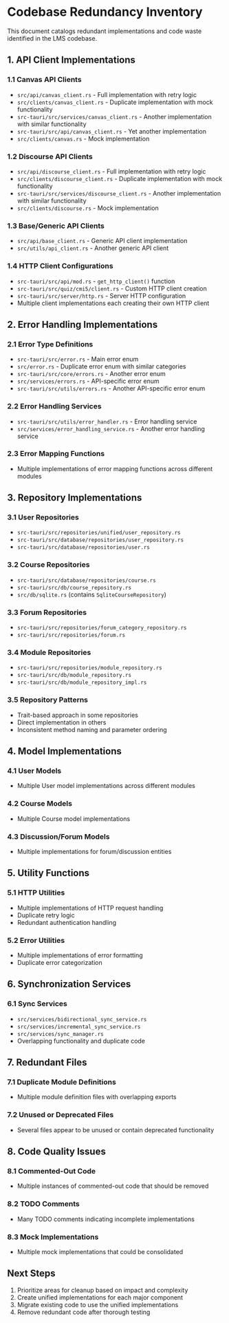 # Codebase Redundancy Inventory

This document catalogs redundant implementations and code waste identified in the LMS codebase.

## 1. API Client Implementations

### 1.1 Canvas API Clients
- `src/api/canvas_client.rs` - Full implementation with retry logic
- `src/clients/canvas_client.rs` - Duplicate implementation with mock functionality
- `src-tauri/src/services/canvas_client.rs` - Another implementation with similar functionality
- `src-tauri/src/api/canvas_client.rs` - Yet another implementation
- `src/clients/canvas.rs` - Mock implementation

### 1.2 Discourse API Clients
- `src/api/discourse_client.rs` - Full implementation with retry logic
- `src/clients/discourse_client.rs` - Duplicate implementation with mock functionality
- `src-tauri/src/services/discourse_client.rs` - Another implementation with similar functionality
- `src/clients/discourse.rs` - Mock implementation

### 1.3 Base/Generic API Clients
- `src/api/base_client.rs` - Generic API client implementation
- `src/utils/api_client.rs` - Another generic API client

### 1.4 HTTP Client Configurations
- `src-tauri/src/api/mod.rs` - `get_http_client()` function
- `src-tauri/src/quiz/cmi5/client.rs` - Custom HTTP client creation
- `src-tauri/src/server/http.rs` - Server HTTP configuration
- Multiple client implementations each creating their own HTTP client

## 2. Error Handling Implementations

### 2.1 Error Type Definitions
- `src-tauri/src/error.rs` - Main error enum
- `src/error.rs` - Duplicate error enum with similar categories
- `src-tauri/src/core/errors.rs` - Another error enum
- `src/services/errors.rs` - API-specific error enum
- `src-tauri/src/utils/errors.rs` - Another API-specific error enum

### 2.2 Error Handling Services
- `src-tauri/src/utils/error_handler.rs` - Error handling service
- `src/services/error_handling_service.rs` - Another error handling service

### 2.3 Error Mapping Functions
- Multiple implementations of error mapping functions across different modules

## 3. Repository Implementations

### 3.1 User Repositories
- `src-tauri/src/repositories/unified/user_repository.rs`
- `src-tauri/src/database/repositories/user_repository.rs`
- `src-tauri/src/database/repositories/user.rs`

### 3.2 Course Repositories
- `src-tauri/src/database/repositories/course.rs`
- `src-tauri/src/db/course_repository.rs`
- `src/db/sqlite.rs` (contains `SqliteCourseRepository`)

### 3.3 Forum Repositories
- `src-tauri/src/repositories/forum_category_repository.rs`
- `src-tauri/src/repositories/forum.rs`

### 3.4 Module Repositories
- `src-tauri/src/repositories/module_repository.rs`
- `src-tauri/src/db/module_repository.rs`
- `src-tauri/src/db/module_repository_impl.rs`

### 3.5 Repository Patterns
- Trait-based approach in some repositories
- Direct implementation in others
- Inconsistent method naming and parameter ordering

## 4. Model Implementations

### 4.1 User Models
- Multiple User model implementations across different modules

### 4.2 Course Models
- Multiple Course model implementations

### 4.3 Discussion/Forum Models
- Multiple implementations for forum/discussion entities

## 5. Utility Functions

### 5.1 HTTP Utilities
- Multiple implementations of HTTP request handling
- Duplicate retry logic
- Redundant authentication handling

### 5.2 Error Utilities
- Multiple implementations of error formatting
- Duplicate error categorization

## 6. Synchronization Services

### 6.1 Sync Services
- `src/services/bidirectional_sync_service.rs`
- `src/services/incremental_sync_service.rs`
- `src/services/sync_manager.rs`
- Overlapping functionality and duplicate code

## 7. Redundant Files

### 7.1 Duplicate Module Definitions
- Multiple module definition files with overlapping exports

### 7.2 Unused or Deprecated Files
- Several files appear to be unused or contain deprecated functionality

## 8. Code Quality Issues

### 8.1 Commented-Out Code
- Multiple instances of commented-out code that should be removed

### 8.2 TODO Comments
- Many TODO comments indicating incomplete implementations

### 8.3 Mock Implementations
- Multiple mock implementations that could be consolidated

## Next Steps

1. Prioritize areas for cleanup based on impact and complexity
2. Create unified implementations for each major component
3. Migrate existing code to use the unified implementations
4. Remove redundant code after thorough testing
